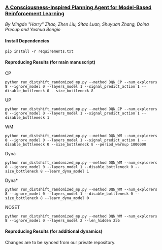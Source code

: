 ### [A Consciousness-Inspired Planning Agent for Model-Based Reinforcement Learning](http://mingde.world/publications/a-step-towards-conscious-planning)
_By Mingde "Harry" Zhao, Zhen Liu, Sitao Luan, Shuyuan Zhang, Doina Precup and Yoshua Bengio_

#### **Install Dependencies**
```
pip install -r requirements.txt
```

#### **Reproducing Results (for main manuscript)**

CP
```
python run_distshift_randomized_mp.py --method DQN_CP --num_explorers 8 --ignore_model 0 --layers_model 1 --signal_predict_action 1 --disable_bottleneck 0 --size_bottleneck 8
```

UP
```
python run_distshift_randomized_mp.py --method DQN_CP --num_explorers 8 --ignore_model 0 --layers_model 1 --signal_predict_action 1 --disable_bottleneck 1
```

WM
```
python run_distshift_randomized_mp.py --method DQN_WM --num_explorers 8 --ignore_model 0 --layers_model 1 --signal_predict_action 1 --disable_bottleneck 0 --size_bottleneck 8 --period_warmup 1000000
```

Dyna
```
python run_distshift_randomized_mp.py --method DQN_WM --num_explorers 8 --ignore_model 0 --layers_model 1 --disable_bottleneck 0 --size_bottleneck 8 --learn_dyna_model 1
```

Dyna*
```
python run_distshift_randomized_mp.py --method DQN_WM --num_explorers 8 --ignore_model 0 --layers_model 1 --disable_bottleneck 0 --size_bottleneck 8 --learn_dyna_model 0
```

NOSET
```
python run_distshift_randomized_mp.py --method DQN_WM --num_explorers 8 --ignore_model 0 --layers_model 2 --len_hidden 256
```

#### **Reproducing Results (for additional dynamics)**
Changes are to be synced from our private repository.
